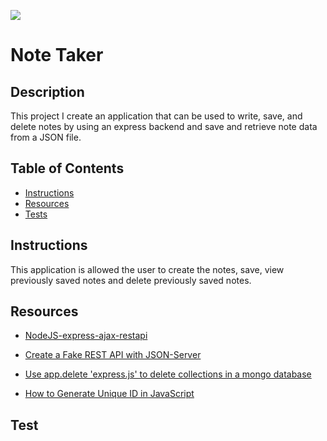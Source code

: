![](https://img.shields.io/github/followers/AtimaB?style=social)

# Note Taker

## Description

This project I create an application that can be used to write, save, and delete notes by using an express backend and save and retrieve note data from a JSON file.

## Table of Contents

- [Instructions](#instructions)
- [Resources](#resources)
- [Tests](#tests)

## Instructions

This application is allowed the user to create the notes, save, view previously saved notes and delete previously saved notes.

## Resources

- [NodeJS-express-ajax-restapi](https://github.com/MarkFicht/NodeJS-express-ajax-restapi)

- [Create a Fake REST API with JSON-Server](https://youtu.be/1zkgdLZEdwM)

- [Use app.delete 'express.js' to delete collections in a mongo database](https://stackoverflow.com/questions/27823367/use-app-delete-express-js-to-delete-collections-in-a-mongo-database)

- [How to Generate Unique ID in JavaScript](https://dev.to/rahmanfadhil/how-to-generate-unique-id-in-javascript-1b13)

## Test
